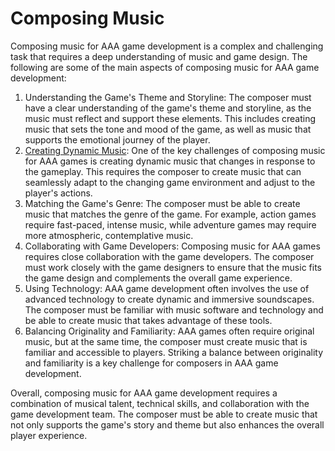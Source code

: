 # Composing Music

Composing music for AAA game development is a complex and challenging task that requires a deep understanding of music and game design. The following are some of the main aspects of composing music for AAA game development:

1. Understanding the Game's Theme and Storyline: The composer must have a clear understanding of the game's theme and storyline, as the music must reflect and support these elements. This includes creating music that sets the tone and mood of the game, as well as music that supports the emotional journey of the player.
2. [Creating Dynamic Music](dynamic-music): One of the key challenges of composing music for AAA games is creating dynamic music that changes in response to the gameplay. This requires the composer to create music that can seamlessly adapt to the changing game environment and adjust to the player's actions.
3. Matching the Game's Genre: The composer must be able to create music that matches the genre of the game. For example, action games require fast-paced, intense music, while adventure games may require more atmospheric, contemplative music.
4. Collaborating with Game Developers: Composing music for AAA games requires close collaboration with the game developers. The composer must work closely with the game designers to ensure that the music fits the game design and complements the overall game experience.
5. Using Technology: AAA game development often involves the use of advanced technology to create dynamic and immersive soundscapes. The composer must be familiar with music software and technology and be able to create music that takes advantage of these tools.
6. Balancing Originality and Familiarity: AAA games often require original music, but at the same time, the composer must create music that is familiar and accessible to players. Striking a balance between originality and familiarity is a key challenge for composers in AAA game development.

Overall, composing music for AAA game development requires a combination of musical talent, technical skills, and collaboration with the game development team. The composer must be able to create music that not only supports the game's story and theme but also enhances the overall player experience.
